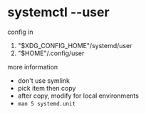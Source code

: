 # systemctl --user

config in

1. "$XDG_CONFIG_HOME"/systemd/user
2. "$HOME"/.config/user

more information

- don't use symlink
- pick item then copy
- after copy, modify for local environments
- `man 5 systemd.unit`
